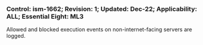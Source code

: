 ### Control: ism-1662; Revision: 1; Updated: Dec-22; Applicability: ALL; Essential Eight: ML3
<p>Allowed and blocked execution events on non-internet-facing servers are logged.</p>